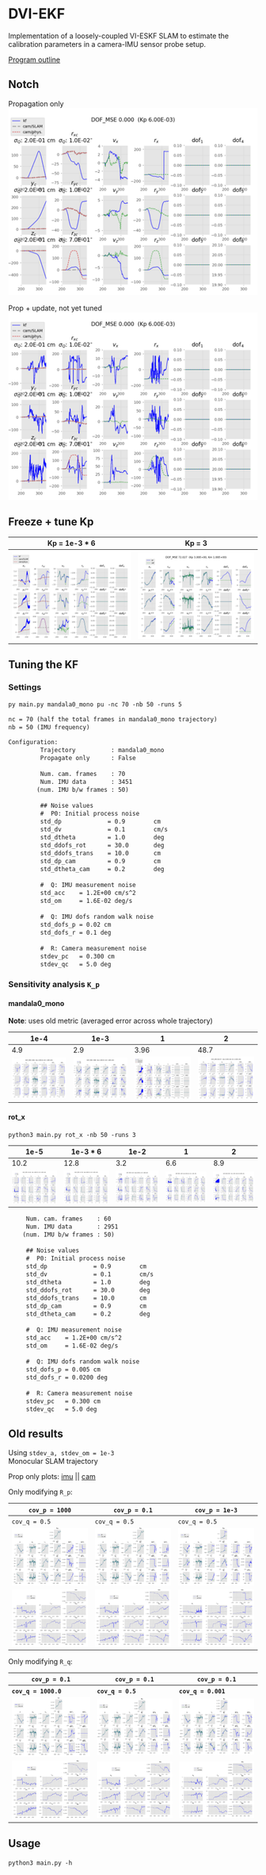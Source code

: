 # DVI-EKF
Implementation of a loosely-coupled VI-ESKF SLAM to estimate
the calibration parameters in a camera-IMU sensor probe setup.

[Program outline](https://www.evernote.com/l/AeQSiL2U6txCWbgNAi1G9mUtWune-gjHNlU/)

## Notch
Propagation only  
![](img/notchest_prop_only.png)

Prop + update, not yet tuned  
![](img/notchest_pu_untuned.png)

## Freeze + tune Kp
Kp = 1e-3 * 6 | Kp = 3
--- | ---
![](img/kf_mandala0_mono_upd_Kp0.006_Km1.000_compact.png) | ![](img/kf_mandala0_mono_upd_Kp3.0_Km1.000_compact.png)

## Tuning the KF
### Settings
```
py main.py mandala0_mono pu -nc 70 -nb 50 -runs 5
```

```
nc = 70 (half the total frames in mandala0_mono trajectory)
nb = 50 (IMU frequency)
```

```
Configuration:
         Trajectory          : mandala0_mono
         Propagate only      : False

         Num. cam. frames    : 70
         Num. IMU data       : 3451
        (num. IMU b/w frames : 50)

         ## Noise values
         #  P0: Initial process noise
         std_dp             = 0.9        cm
         std_dv             = 0.1        cm/s
         std_dtheta         = 1.0        deg
         std_ddofs_rot      = 30.0       deg
         std_ddofs_trans    = 10.0       cm
         std_dp_cam         = 0.9        cm
         std_dtheta_cam     = 0.2        deg

         #  Q: IMU measurement noise
         std_acc    = 1.2E+00 cm/s^2
         std_om     = 1.6E-02 deg/s

         #  Q: IMU dofs random walk noise
         std_dofs_p = 0.02 cm
         std_dofs_r = 0.1 deg

         #  R: Camera measurement noise
         stdev_pc   = 0.300 cm
         stdev_qc   = 5.0 deg
```

### Sensitivity analysis `K_p`
#### mandala0_mono
**Note**: uses old metric (averaged error across whole trajectory)

1e-4 | 1e-3 | 1   | 2
---  | --- | --- | ---
4.9 | 2.9 | 3.96 | 48.7
![](img/kf_mandala0_mono_upd_Kp0.0001_Km1.000_compact.png) | ![](img/kf_mandala0_mono_upd_Kp0.001_Km1.000_compact.png)| ![](img/kf_mandala0_mono_upd_Kp1.0_Km1.000_compact.png)| ![](img/kf_mandala0_mono_upd_Kp2.0_Km1.000_compact.png) |

#### rot_x
```
python3 main.py rot_x -nb 50 -runs 3
```
1e-5 | 1e-3 * 6 | 1e-2 | 1   | 2
---  | ---      | ---  | --- | --
10.2 | 12.8     | 3.2  | 6.6 | 8.9
![](img/kf_rot_x_upd_Kp1e-05_Km1.000_compact.png) | ![](img/kf_rot_x_upd_Kp0.006_Km1.000_compact.png) | ![](img/kf_rot_x_upd_Kp0.01_Km1.000_compact.png) | ![](img/kf_rot_x_upd_Kp1.0_Km1.000_compact.png) | ![](img/kf_rot_x_upd_Kp2.0_Km1.000_compact.png)

```
     Num. cam. frames    : 60
     Num. IMU data       : 2951
    (num. IMU b/w frames : 50)

     ## Noise values
     #  P0: Initial process noise
     std_dp             = 0.9        cm
     std_dv             = 0.1        cm/s
     std_dtheta         = 1.0        deg
     std_ddofs_rot      = 30.0       deg
     std_ddofs_trans    = 10.0       cm
     std_dp_cam         = 0.9        cm
     std_dtheta_cam     = 0.2        deg

     #  Q: IMU measurement noise
     std_acc    = 1.2E+00 cm/s^2
     std_om     = 1.6E-02 deg/s

     #  Q: IMU dofs random walk noise
     std_dofs_p = 0.005 cm
     std_dofs_r = 0.0200 deg

     #  R: Camera measurement noise
     stdev_pc   = 0.300 cm
     stdev_qc   = 5.0 deg
```

## Old results
Using `stdev_a, stdev_om = 1e-3`  
Monocular SLAM trajectory  

Prop only plots: [imu](img/kf_mandala0_mono_prop_imu.png) ||
                 [cam](img/kf_mandala0_mono_prop_cam.png)

Only modifying `R_p`:  

**`cov_p = 1000`** | **`cov_p = 0.1`**  | **`cov_p = 1e-3`**
---   | ---   | --- |
`cov_q = 0.5` | `cov_q = 0.5` | `cov_q = 0.5`
![](img/kf_mandala0_mono_upd_Rp1000.0_Rq0.5_imu.png) | ![](img/kf_mandala0_mono_upd_Rp0.1_Rq0.5_imu.png) | ![](img/kf_mandala0_mono_upd_Rp0.001_Rq0.5_imu.png)
![](img/kf_mandala0_mono_upd_Rp1000.0_Rq0.5_cam.png) | ![](img/kf_mandala0_mono_upd_Rp0.1_Rq0.5_cam.png) | ![](img/kf_mandala0_mono_upd_Rp0.001_Rq0.5_cam.png)

Only modifying `R_q`:  

`cov_p = 0.1` | `cov_p = 0.1`  | `cov_p = 0.1`
---   | ---   | --- |
**`cov_q = 1000.0`** | **`cov_q = 0.5`** | **`cov_q = 0.001`**
![](img/kf_mandala0_mono_upd_Rp0.1_Rq1000.0_imu.png) | ![](img/kf_mandala0_mono_upd_Rp0.1_Rq0.5_imu.png) | ![](img/kf_mandala0_mono_upd_Rp0.1_Rq0.001_imu.png)
![](img/kf_mandala0_mono_upd_Rp0.1_Rq1000.0_cam.png) | ![](img/kf_mandala0_mono_upd_Rp0.1_Rq0.5_cam.png) | ![](img/kf_mandala0_mono_upd_Rp0.1_Rq0.001_cam.png)

## Usage
```
python3 main.py -h
```
